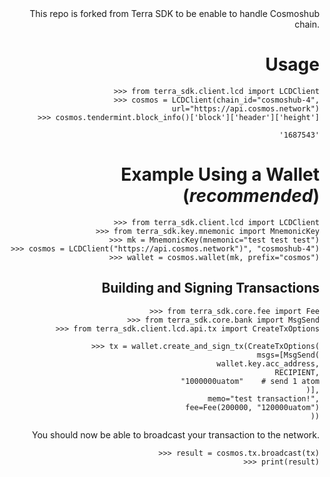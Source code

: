 <div style="text-align: right;">
This repo is forked from Terra SDK to be enable to handle Cosmoshub chain. 

# Usage


```
>>> from terra_sdk.client.lcd import LCDClient
>>> cosmos = LCDClient(chain_id="cosmoshub-4", url="https://api.cosmos.network")
>>> cosmos.tendermint.block_info()['block']['header']['height']
```

`'1687543'`

# Example Using a Wallet (_recommended_)

```
>>> from terra_sdk.client.lcd import LCDClient
>>> from terra_sdk.key.mnemonic import MnemonicKey
>>> mk = MnemonicKey(mnemonic="test test test")
>>> cosmos = LCDClient("https://api.cosmos.network")", "cosmoshub-4")
>>> wallet = cosmos.wallet(mk, prefix="cosmos")
```

## Building and Signing Transactions

```
>>> from terra_sdk.core.fee import Fee
>>> from terra_sdk.core.bank import MsgSend
>>> from terra_sdk.client.lcd.api.tx import CreateTxOptions

>>> tx = wallet.create_and_sign_tx(CreateTxOptions(
        msgs=[MsgSend(
            wallet.key.acc_address,
            RECIPIENT,
            "1000000uatom"    # send 1 atom
        )],
        memo="test transaction!",
        fee=Fee(200000, "120000uatom")
    ))
```

You should now be able to broadcast your transaction to the network.

```
>>> result = cosmos.tx.broadcast(tx)
>>> print(result)
```
</div>